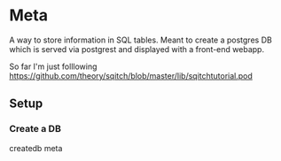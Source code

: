 # Meta

A way to store information in SQL tables. Meant to create a postgres DB which is served via postgrest and displayed with a front-end webapp.

So far I'm just folllowing https://github.com/theory/sqitch/blob/master/lib/sqitchtutorial.pod

## Setup

### Create a DB

createdb meta